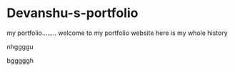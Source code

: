 # Devanshu-s-portfolio
my portfolio........
welcome to my portfolio website here is my whole history

nhggggu

bgggggh
